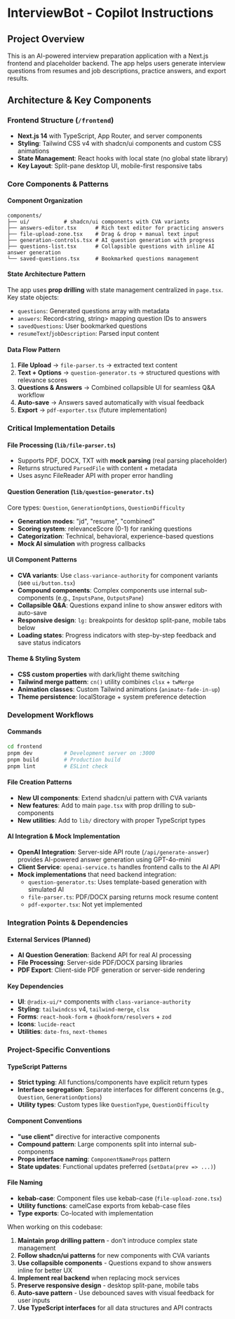 # InterviewBot - Copilot Instructions

## Project Overview
This is an AI-powered interview preparation application with a Next.js frontend and placeholder backend. The app helps users generate interview questions from resumes and job descriptions, practice answers, and export results.

## Architecture & Key Components

### Frontend Structure (`/frontend`)
- **Next.js 14** with TypeScript, App Router, and server components
- **Styling**: Tailwind CSS v4 with shadcn/ui components and custom CSS animations
- **State Management**: React hooks with local state (no global state library)
- **Key Layout**: Split-pane desktop UI, mobile-first responsive tabs

### Core Components & Patterns

#### Component Organization
```
components/
├── ui/           # shadcn/ui components with CVA variants
├── answers-editor.tsx      # Rich text editor for practicing answers
├── file-upload-zone.tsx    # Drag & drop + manual text input
├── generation-controls.tsx # AI question generation with progress
├── questions-list.tsx      # Collapsible questions with inline AI answer generation
└── saved-questions.tsx     # Bookmarked questions management
```

#### State Architecture Pattern
The app uses **prop drilling** with state management centralized in `page.tsx`. Key state objects:
- `questions`: Generated questions array with metadata
- `answers`: Record<string, string> mapping question IDs to answers  
- `savedQuestions`: User bookmarked questions
- `resumeText`/`jobDescription`: Parsed input content

#### Data Flow Pattern
1. **File Upload** → `file-parser.ts` → extracted text content
2. **Text + Options** → `question-generator.ts` → structured questions with relevance scores
3. **Questions & Answers** → Combined collapsible UI for seamless Q&A workflow
4. **Auto-save** → Answers saved automatically with visual feedback
5. **Export** → `pdf-exporter.tsx` (future implementation)

### Critical Implementation Details

#### File Processing (`lib/file-parser.ts`)
- Supports PDF, DOCX, TXT with **mock parsing** (real parsing placeholder)
- Returns structured `ParsedFile` with content + metadata
- Uses async FileReader API with proper error handling

#### Question Generation (`lib/question-generator.ts`)
Core types: `Question`, `GenerationOptions`, `QuestionDifficulty`
- **Generation modes**: "jd", "resume", "combined" 
- **Scoring system**: relevanceScore (0-1) for ranking questions
- **Categorization**: Technical, behavioral, experience-based questions
- **Mock AI simulation** with progress callbacks

#### UI Component Patterns
- **CVA variants**: Use `class-variance-authority` for component variants (see `ui/button.tsx`)
- **Compound components**: Complex components use internal sub-components (e.g., `InputsPane`, `OutputsPane`)
- **Collapsible Q&A**: Questions expand inline to show answer editors with auto-save
- **Responsive design**: `lg:` breakpoints for desktop split-pane, mobile tabs below
- **Loading states**: Progress indicators with step-by-step feedback and save status indicators

#### Theme & Styling System
- **CSS custom properties** with dark/light theme switching
- **Tailwind merge pattern**: `cn()` utility combines `clsx` + `twMerge`
- **Animation classes**: Custom Tailwind animations (`animate-fade-in-up`)
- **Theme persistence**: localStorage + system preference detection

### Development Workflows

#### Commands
```bash
cd frontend
pnpm dev          # Development server on :3000
pnpm build        # Production build
pnpm lint         # ESLint check
```

#### File Creation Patterns
- **New UI components**: Extend shadcn/ui pattern with CVA variants
- **New features**: Add to main `page.tsx` with prop drilling to sub-components
- **New utilities**: Add to `lib/` directory with proper TypeScript types

#### AI Integration & Mock Implementation
- **OpenAI Integration**: Server-side API route (`/api/generate-answer`) provides AI-powered answer generation using GPT-4o-mini
- **Client Service**: `openai-service.ts` handles frontend calls to the AI API
- **Mock implementations** that need backend integration:
  - `question-generator.ts`: Uses template-based generation with simulated AI
  - `file-parser.ts`: PDF/DOCX parsing returns mock resume content
  - `pdf-exporter.tsx`: Not yet implemented

### Integration Points & Dependencies

#### External Services (Planned)
- **AI Question Generation**: Backend API for real AI processing
- **File Processing**: Server-side PDF/DOCX parsing libraries
- **PDF Export**: Client-side PDF generation or server-side rendering

#### Key Dependencies
- **UI**: `@radix-ui/*` components with `class-variance-authority`
- **Styling**: `tailwindcss` v4, `tailwind-merge`, `clsx`
- **Forms**: `react-hook-form` + `@hookform/resolvers` + `zod`
- **Icons**: `lucide-react`
- **Utilities**: `date-fns`, `next-themes`

### Project-Specific Conventions

#### TypeScript Patterns
- **Strict typing**: All functions/components have explicit return types
- **Interface segregation**: Separate interfaces for different concerns (e.g., `Question`, `GenerationOptions`)
- **Utility types**: Custom types like `QuestionType`, `QuestionDifficulty`

#### Component Conventions
- **"use client"** directive for interactive components
- **Compound pattern**: Large components split into internal sub-components
- **Props interface naming**: `ComponentNameProps` pattern
- **State updates**: Functional updates preferred (`setData(prev => ...)`)

#### File Naming
- **kebab-case**: Component files use kebab-case (`file-upload-zone.tsx`)
- **Utility functions**: camelCase exports from kebab-case files
- **Type exports**: Co-located with implementation

When working on this codebase:
1. **Maintain prop drilling pattern** - don't introduce complex state management
2. **Follow shadcn/ui patterns** for new components with CVA variants
3. **Use collapsible components** - Questions expand to show answers inline for better UX
4. **Implement real backend** when replacing mock services
5. **Preserve responsive design** - desktop split-pane, mobile tabs
6. **Auto-save pattern** - Use debounced saves with visual feedback for user inputs
7. **Use TypeScript interfaces** for all data structures and API contracts